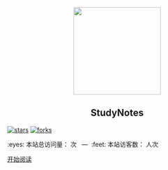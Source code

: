 <div align="center">
    <img src="https://img-blog.csdnimg.cn/20200416135015667.jpg" width="200" height="200"/>
    <h2>StudyNotes</h2>
</div>

[![stars](https://badgen.net/github/stars/hncboy/StudyNotes?icon=github&color=4ab8a1)](https://github.com/hncboy/StudyNotes) [![forks](https://badgen.net/github/forks/hncboy/StudyNotes?icon=github&color=4ab8a1)](https://github.com/hncboy/StudyNotes)

<span id="busuanzi_container_site_pv">
    :eyes: 本站总访问量：<span id="busuanzi_value_site_pv"></span> 次
</span>
<span id="busuanzi_container_site_uv">  —  :feet: 本站访客数：<span id="busuanzi_value_site_uv"></span> 人次
</span>

[开始阅读](README?id=coffee-java)

